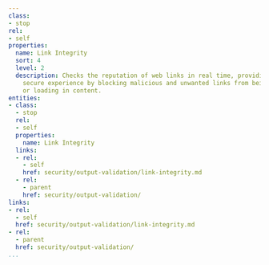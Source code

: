 ```yaml
---
class:
- stop
rel:
- self
properties:
  name: Link Integrity
  sort: 4
  level: 2
  description: Checks the reputation of web links in real time, providing an invisibly
    secure experience by blocking malicious and unwanted links from being present
    or loading in content.
entities:
- class:
  - stop
  rel:
  - self
  properties:
    name: Link Integrity
  links:
  - rel:
    - self
    href: security/output-validation/link-integrity.md
  - rel:
    - parent
    href: security/output-validation/
links:
- rel:
  - self
  href: security/output-validation/link-integrity.md
- rel:
  - parent
  href: security/output-validation/
...
```

